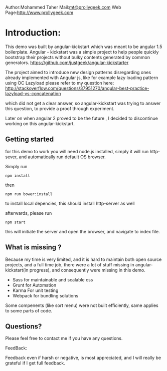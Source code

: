 Author:Mohammed Taher
Mail:mt@prollygeek.com
Web Page:http://www.prollygeek.com

# Introduction:

This demo was built by angular-kickstart which was meant to be angular 1.5 boilerplate.
Angular - kickstart was a simple project to help people quickly bootstrap their projects without bulky contents generated by common generators.
https://github.com/justgeek/angular-kickstarter

The project aimed to introduce new design patterns disregarding ones already implemented with Angular js, like for example lazy loading pattern using OC Lazyload
please refer to my question here:
http://stackoverflow.com/questions/37951270/angular-best-practice-lazyload-vs-concatenation

which did not get a clear answer, so angular-kickstart was trying to answer this question, to provide a proof through experiment.

Later on when angular 2 proved to be the future , I decided to discontinue working on this angular-kickstart.


## Getting started

for this demo to work you will need node.js installed, simply it will run http-sever, and automatically run default OS browser.

Simply run

`npm install` 

then

`npm run bower:install`

to install local depencies, this should install http-server as well

afterwards, please run

`npm start `

this will initiate the server and open the browser, and navigate to index file.


## What is missing ?

Because my time is very limited, and it is hard to maintain both open source projects, and a full time job, there were a lot of stuff missing in angular-kickstart(in progress), and consequently were missing in this demo.

- Sass for maintainable and scalable css
- Grunt for Automation
- Karma For unit testing
- Webpack for bundling solutions

Some compenents (like sort menu) were not built efficiently, same applies to some parts of code.

## Questions?

Please feel free to contact me if you have any questions.


FeedBack:

Feedback even if harsh or negative, is most appreciated, and I will really be grateful if I get full feedback.


